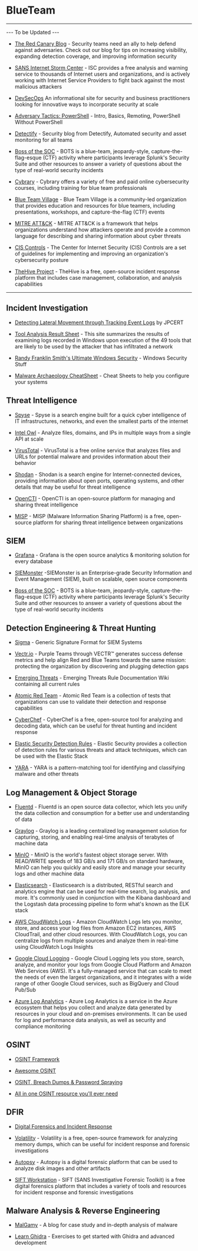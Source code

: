 # BlueTeam
-------------

--- To be Updated ---

- [The Red Canary Blog](https://redcanary.com/blog/) - Security teams need an ally to help defend against adversaries. Check out our blog for tips on increasing visibility, expanding detection coverage, and improving information security

- [SANS Internet Storm Center](https://isc.sans.edu/) - ISC provides a free analysis and warning service to thousands of Internet users and organizations, and is actively working with Internet Service Providers to fight back against the most malicious attackers

- [DevSecOps](https://www.devsecops.org/) An informational site for security and business practitioners looking for innovative ways to incorporate security at scale

- [Adversary Tactics: PowerShell](https://github.com/specterops/at-ps) - Intro, Basics, Remoting, PowerShell Without PowerShell

- [Detectify](https://blog.detectify.com/) - Security blog from Detectify, Automated security and asset monitoring for all teams

- [Boss of the SOC](https://www.splunk.com/en_us/blog/tag/boss-of-the-soc.html) - BOTS is a blue-team, jeopardy-style, capture-the-flag-esque (CTF) activity where participants leverage Splunk's Security Suite and other resources to answer a variety of questions about the type of real-world security incidents

- [Cybrary](https://www.cybrary.it/) - Cybrary offers a variety of free and paid online cybersecurity courses, including training for blue team professionals

- [Blue Team Village](https://www.blueteamvillage.org/) - Blue Team Village is a community-led organization that provides education and resources for blue teamers, including presentations, workshops, and capture-the-flag (CTF) events

- [MITRE ATT&CK](https://attack.mitre.org/) - MITRE ATT&CK is a framework that helps organizations understand how attackers operate and provide a common language for describing and sharing information about cyber threats

- [CIS Controls](https://www.cisecurity.org/controls/) - The Center for Internet Security (CIS) Controls are a set of guidelines for implementing and improving an organization's cybersecurity posture

- [TheHive Project](https://thehive-project.org/) - TheHive is a free, open-source incident response platform that includes case management, collaboration, and analysis capabilities


-------------

## Incident Investigation

- [Detecting Lateral Movement through Tracking Event Logs](https://www.jpcert.or.jp/english/pub/sr/20170612ac-ir_research_en.pdf) by JPCERT

- [Tool Analysis Result Sheet](https://jpcertcc.github.io/ToolAnalysisResultSheet/) - This site summarizes the results of examining logs recorded in Windows upon execution of the 49 tools that are likely to be used by the attacker that has infiltrated a network

- [Randy Franklin Smith's Ultimate Windows Security](https://www.ultimatewindowssecurity.com/) - Windows Security Stuff

- [Malware Archaeology CheatSheet](https://www.malwarearchaeology.com/cheat-sheets) - Cheat Sheets to help you configure your systems


## Threat Intelligence

- [Spyse](https://spyse.com) - Spyse is a search engine built for a quick cyber intelligence of IT infrastructures, networks, and even the smallest parts of the internet

- [Intel Owl](https://github.com/intelowlproject/IntelOwl) - Analyze files, domains, and IPs in multiple ways from a single API at scale

- [VirusTotal](https://www.virustotal.com/gui/) - VirusTotal is a free online service that analyzes files and URLs for potential malware and provides information about their behavior

- [Shodan](https://www.shodan.io/) - Shodan is a search engine for Internet-connected devices, providing information about open ports, operating systems, and other details that may be useful for threat intelligence

- [OpenCTI](https://www.opencti.io/) - OpenCTI is an open-source platform for managing and sharing threat intelligence

- [MISP](https://www.misp-project.org/) - MISP (Malware Information Sharing Platform) is a free, open-source platform for sharing threat intelligence between organizations


## SIEM

- [Grafana](https://grafana.com) - Grafana is the open source analytics & monitoring solution for every database

- [SIEMonster](siemonster.com) -SIEMonster is an Enterprise-grade Security Information and Event Management (SIEM), built on scalable, open source components

- [Boss of the SOC](https://www.splunk.com/en_us/blog/tag/boss-of-the-soc.html) - BOTS is a blue-team, jeopardy-style, capture-the-flag-esque (CTF) activity where participants leverage Splunk's Security Suite and other resources to answer a variety of questions about the type of real-world security incidents


## Detection Engineering & Threat Hunting

- [Sigma](https://github.com/SigmaHQ/sigma) - Generic Signature Format for SIEM Systems

- [Vectr.io](https://vectr.io) - Purple Teams through VECTR™ generates success defense metrics and help align Red and Blue Teams towards the same mission: protecting the organization by discovering and plugging detection gaps

- [Emerging Threats](https://doc.emergingthreats.net/bin/view/Main/WebHome) - Emerging Threats Rule Documentation Wiki containing all current rules

- [Atomic Red Team](https://atomicredteam.io/) - Atomic Red Team is a collection of tests that organizations can use to validate their detection and response capabilities

- [CyberChef](https://gchq.github.io/CyberChef/) - CyberChef is a free, open-source tool for analyzing and decoding data, which can be useful for threat hunting and incident response

- [Elastic Security Detection Rules](https://github.com/elastic/detection-rules) - Elastic Security provides a collection of detection rules for various threats and attack techniques, which can be used with the Elastic Stack

- [YARA](https://virustotal.github.io/yara/) - YARA is a pattern-matching tool for identifying and classifying malware and other threats


## Log Management & Object Storage

- [Fluentd](https://www.fluentd.org) - Fluentd is an open source data collector, which lets you unify the data collection and consumption for a better use and understanding of data

- [Graylog](https://www.graylog.org) - Graylog is a leading centralized log management solution for capturing, storing, and enabling real-time analysis of terabytes of machine data

- [MinIO](https://min.io) - MinIO is the world's fastest object storage server. With READ/WRITE speeds of 183 GB/s and 171 GB/s on standard hardware, MinIO can help you quickly and easily store and manage your security logs and other machine data

- [Elasticsearch](https://www.elastic.co) - Elasticsearch is a distributed, RESTful search and analytics engine that can be used for real-time search, log analysis, and more. It's commonly used in conjunction with the Kibana dashboard and the Logstash data processing pipeline to form what's known as the ELK stack

- [AWS CloudWatch Logs](https://aws.amazon.com/cloudwatch/logs/) - Amazon CloudWatch Logs lets you monitor, store, and access your log files from Amazon EC2 instances, AWS CloudTrail, and other cloud resources. With CloudWatch Logs, you can centralize logs from multiple sources and analyze them in real-time using CloudWatch Logs Insights

- [Google Cloud Logging](https://cloud.google.com/logging) - Google Cloud Logging lets you store, search, analyze, and monitor your logs from Google Cloud Platform and Amazon Web Services (AWS). It's a fully-managed service that can scale to meet the needs of even the largest organizations, and it integrates with a wide range of other Google Cloud services, such as BigQuery and Cloud Pub/Sub

- [Azure Log Analytics](https://azure.microsoft.com/en-us/services/log-analytics/) - Azure Log Analytics is a service in the Azure ecosystem that helps you collect and analyze data generated by resources in your cloud and on-premises environments. It can be used for log and performance data analysis, as well as security and compliance monitoring

## OSINT

- [OSINT Framework](https://osintframework.com/)

- [Awesome OSINT](https://github.com/jivoi/awesome-osint)

- [OSINT, Breach Dumps & Password Spraying](https://delta.navisec.io/osint-for-pentesters-part-3-password-spraying-methodology/)

- [All in one OSINT resource you'll ever need](https://start.me/p/L1rEYQ/osint4all)


## DFIR

- [Digital Forensics and Incident Response](https://www.dfir.training/tools)

- [Volatility](https://www.volatilityfoundation.org/) - Volatility is a free, open-source framework for analyzing memory dumps, which can be useful for incident response and forensic investigations

- [Autopsy](https://www.sleuthkit.org/autopsy/) - Autopsy is a digital forensic platform that can be used to analyze disk images and other artifacts

- [SIFT Workstation](https://digital-forensics.sans.org/community/downloads) - SIFT (SANS Investigative Forensic Toolkit) is a free digital forensics platform that includes a variety of tools and resources for incident response and forensic investigations


## Malware Analysis & Reverse Engineering
- [MalGamy](https://malgamy.github.io) - A blog for case study and in-depth analysis of malware

- [Learn Ghidra](https://github.com/NationalSecurityAgency/ghidra/tree/master/GhidraDocs/GhidraClass) - Exercises to get started with Ghidra and advanced development

